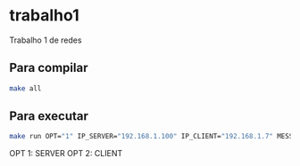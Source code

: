 # trabalho1
Trabalho 1 de redes 

## Para compilar

~~~BASH
make all
~~~

## Para executar

~~~BASH
make run OPT="1" IP_SERVER="192.168.1.100" IP_CLIENT="192.168.1.7" MESSAGE="oii"
~~~

OPT 1: SERVER
OPT 2: CLIENT
